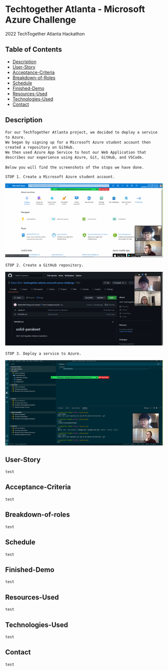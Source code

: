 # Techtogether Atlanta - Microsoft Azure Challenge

2022 TechTogether Atlanta Hackathon

## Table of Contents

- [Description](#Description)
- [User-Story](#User-Story)
- [Acceptance-Criteria](#Acceptance-Criteria)
- [Breakdown-of-Roles](#Breakdown-of-Roles)
- [Schedule](#Schedule)
- [Finished-Demo](#Finished-Demo)
- [Resources-Used](#Resources-Used)
- [Technologies-Used](#Technologies-Used)
- [Contact](#Contact)

## Description
```
For our TechTogether Atlanta project, we decided to deploy a service to Azure. 
We began by signing up for a Microsoft Azure student account then created a repository on GitHub. 
We then used Azure App Service to host our Web Application that describes our experience using Azure, Git, GitHub, and VSCode.

Below you will find the screenshots of the stops we have done.
```

```
STOP 1. Create a Microsoft Azure student account.
```
![Stop 1 screen](./assets/stop-1-techtogether.png)

```
STOP 2. Create a GitHub repository.
```
![Stop 2 screen](./assets/stop-2-techtogether.png)

```
STOP 3. Deploy a service to Azure.
```

![Stop 3 screen](./assets/stop-3-techtogether.png)

## User-Story

```
test
```

## Acceptance-Criteria

```
test
```

## Breakdown-of-roles

```
test
```

## Schedule

```
test
```

## Finished-Demo

```
test
```

## Resources-Used

```
test
```

## Technologies-Used

```
test
```

## Contact

```
test
```

